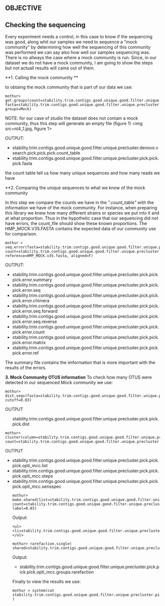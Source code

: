 ## OBJECTIVE

## Checking the sequencing

Every experiment needs a control, in this case to know if the sequencing was good, along whit our samples we need to sequence a "mock community" by determining how well the sequencing of this community was performed we can say also how well our samples sequencing was. There is no allways the case where a mock community is run. Since, in our dataset we do not have a mock community, I am going to show the steps but not actuall results will came out of them.

**1. Calling the mock community **

to obtaing the  mock community that is part of our data we use:

    mothur> get.groups(count=stability.trim.contigs.good.unique.good.filter.unique.precluster.denovo.vsearch.pick.pick.count_table, fasta=stability.trim.contigs.good.unique.good.filter.unique.precluster.pick.pick.fasta, groups=Mock)

NOTE: for our case of studio the dataset does not contain a mock community, thus this step will generate an empty file (figure 1)
<img src=nt4_1.jpg, figure 1>

OUTPUT:
<ul> 
  <li>stability.trim.contigs.good.unique.good.filter.unique.precluster.denovo.vsearch.pick.pick.pick.count_table</li>
  <li>stability.trim.contigs.good.unique.good.filter.unique.precluster.pick.pick.pick.fasta</li>
</ul>
  
  the count table tell us how many unique sequences and how many reads we have
  
**2. Comparing the unique sequences to what we know of the mock community

In this step we compare the counts we have in the *".count_table"* with the information we have of the mock community. For instance, when preparing this library we knew how many different strains or species we put into it and at what proportion. Thus in the hypothetic case that our sequencing did not have errors, the count_file should show these known proportions. The HMP_MOCK.V35.FASTA contains the expected data of our community use for comparison.

    mothur > seq.error(fasta=stability.trim.contigs.good.unique.good.filter.unique.precluster.pick.pick.pick.fasta, count=stability.trim.contigs.good.unique.good.filter.unique.precluster.denovo.vsearch.pick.pick.pick.count_table, reference=HMP_MOCK.v35.fasta, aligned=F)

OUTPUT:
<ul>
<li> stability.trim.contigs.good.unique.good.filter.unique.precluster.pick.pick.pick.error.summary </li>
<li> stability.trim.contigs.good.unique.good.filter.unique.precluster.pick.pick.pick.error.seq </li>
<li> stability.trim.contigs.good.unique.good.filter.unique.precluster.pick.pick.pick.error.chimera </li>
<li> stability.trim.contigs.good.unique.good.filter.unique.precluster.pick.pick.pick.error.seq.forward </li>
<li> stability.trim.contigs.good.unique.good.filter.unique.precluster.pick.pick.pick.error.seq.reverse </li>
<li> stability.trim.contigs.good.unique.good.filter.unique.precluster.pick.pick.pick.error.count </li>
<li> stability.trim.contigs.good.unique.good.filter.unique.precluster.pick.pick.pick.error.matrix </li>
<li> stability.trim.contigs.good.unique.good.filter.unique.precluster.pick.pick.pick.error.ref </li>
</ul>

The summary file contains the imformation that is more important with the results of the errors.

**3. Mock Community OTUS information**
To check how many OTUS were detected in our sequenced Mock community we use:

    mothur> dist.seqs(fasta=stability.trim.contigs.good.unique.good.filter.unique.precluster.pick.pick.pick.fasta, cutoff=0.03)
    
 OUTPUT
 <UL> stability.trim.contigs.good.unique.good.filter.unique.precluster.pick.pick.pick.dist </ul>
 
    mothur> cluster(column=stability.trim.contigs.good.unique.good.filter.unique.precluster.pick.pick.pick.dist, count=stability.trim.contigs.good.unique.good.filter.unique.precluster.denovo.vsearch.pick.pick.pick.count_table)
    
 OUTPUT
 <ul>
    <li>stability.trim.contigs.good.unique.good.filter.unique.precluster.pick.pick.pick.opti_mcc.list</li>
    <li>stability.trim.contigs.good.unique.good.filter.unique.precluster.pick.pick.pick.opti_mcc.steps</li>
    <li>stability.trim.contigs.good.unique.good.filter.unique.precluster.pick.pick.pick.opti_mcc.sensspec</li>
</lu>

    mothur> make.shared(list=stability.trim.contigs.good.unique.good.filter.unique.precluster.pick.pick.pick.opti_mcc.list, count=stability.trim.contigs.good.unique.good.filter.unique.precluster.denovo.vsearch.pick.pick.pick.count_table, label=0.03)

Output: 
    
    <ul>
    <li>stability.trim.contigs.good.unique.good.filter.unique.precluster.pick.pick.pick.opti_mcc.shared</li>
    </ul>
    
    mothur> rarefaction.single( shared=stability.trim.contigs.good.unique.good.filter.unique.precluster.pick.pick.pick.opti_mcc.shared)

Output:
<ul>
    <li>stability.trim.contigs.good.unique.good.filter.unique.precluster.pick.pick.pick.opti_mcc.groups.rarefaction</li>
    </ul>
    
 Finally to view the results we use:
    
    mothur > system(cat stability.trim.contigs.good.unique.good.filter.unique.precluster.pick.pick.pick.opti_mcc.groups.rarefaction )
